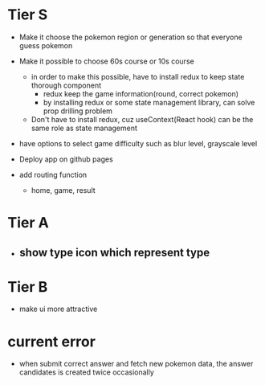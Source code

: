 # Tier S

- Make it choose the pokemon region or generation so that everyone guess pokemon

- Make it possible to choose 60s course or 10s course
  - in order to make this possible, have to install redux to keep state thorough component
    - redux keep the game information(round, correct pokemon)
    - by installing redux or some state management library, can solve prop drilling problem
  - Don't have to install redux, cuz useContext(React hook) can be the same role as state management
- have options to select game difficulty such as blur level, grayscale level
- Deploy app on github pages
- add routing function
  - home, game, result

# Tier A

- ## show type icon which represent type

# Tier B

- make ui more attractive

# current error

- when submit correct answer and fetch new pokemon data, the answer candidates is created twice occasionally

